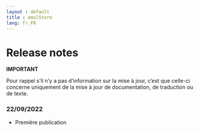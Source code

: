 ```yaml
---
layout : default
title : emulStore
lang: fr_FR
---
```

# Release notes

**IMPORTANT**

Pour rappel s’il n’y a pas d’information sur la mise à jour, c’est que celle-ci concerne uniquement de la mise à jour de documentation, de traduction ou de texte.

### 22/09/2022 
* Première publication
